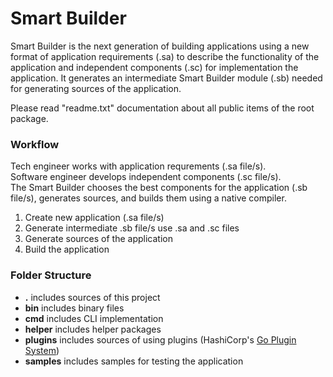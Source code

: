 # Smart Builder
Smart Builder is the next generation of building applications using a new format of application requirements (.sa) to describe the functionality of the application and independent components (.sc) for implementation the application. It generates an intermediate Smart Builder module (.sb) needed for generating sources of the application. 

Please read "readme.txt" documentation about all public items of the root package.

### Workflow
Tech engineer works with application requrements (.sa file/s).  
Software engineer develops independent components (.sc file/s).  
The Smart Builder chooses the best components for the application (.sb file/s), generates sources, and builds them using a native compiler.

1. Create new application (.sa file/s)
2. Generate intermediate .sb file/s use .sa and .sc files
3. Generate sources of the application
4. Build the application

### Folder Structure
- **.** includes sources of this project
- **bin** includes binary files
- **cmd** includes CLI implementation
- **helper** includes helper packages
- **plugins** includes sources of using plugins (HashiCorp's [Go Plugin System](https://github.com/hashicorp/go-plugin))
- **samples** includes samples for testing the application
